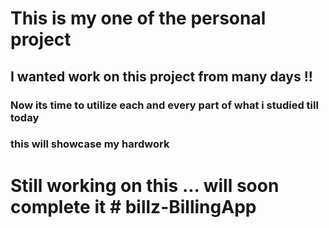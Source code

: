 # This is my one of the personal project

## I wanted work on this project from many days !! 

### Now its time to utilize each and every part of what i studied till today 

### this will showcase my hardwork 

# Still working on this ... will soon complete it # billz-BillingApp
